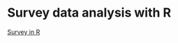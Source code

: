 # Survey data analysis with R

[Survey in R](https://tidy-survey-r.github.io/tidy-survey-book/c01-intro.html)
